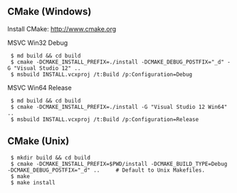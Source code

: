 ## CMake (Windows)

Install CMake: <http://www.cmake.org>

MSVC Win32 Debug

     $ md build && cd build
     $ cmake -DCMAKE_INSTALL_PREFIX=./install -DCMAKE_DEBUG_POSTFIX="_d" -G "Visual Studio 12" .. 
     $ msbuild INSTALL.vcxproj /t:Build /p:Configuration=Debug

MSVC Win64 Release 

     $ md build && cd build
     $ cmake -DCMAKE_INSTALL_PREFIX=./install -G "Visual Studio 12 Win64" .. 
     $ msbuild INSTALL.vcxproj /t:Build /p:Configuration=Release

## CMake (Unix)

     $ mkdir build && cd build
     $ cmake -DCMAKE_INSTALL_PREFIX=$PWD/install -DCMAKE_BUILD_TYPE=Debug -DCMAKE_DEBUG_POSTFIX="_d" ..     # Default to Unix Makefiles.
     $ make
     $ make install
